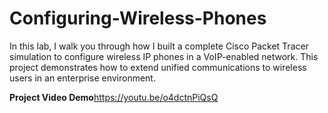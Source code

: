 # Configuring-Wireless-Phones
In this lab, I walk you through how I built a complete Cisco Packet Tracer simulation to configure wireless IP phones in a VoIP-enabled network. This project demonstrates how to extend unified communications to wireless users in an enterprise environment.

<b>Project Video Demo</b>https://youtu.be/o4dctnPiQsQ
